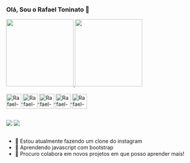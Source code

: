 ### Olá, Sou o Rafael Toninato 👋
<div>
  <a href="https://github.com/RafaelToninato">
   <img height="180cm" src="https://github-readme-stats.vercel.app/api?username=RafaelToninato&count_private=true&show_icons=true&theme=nightowl&include_all_commits=true&locale=pt-BR"/>
   <img height="180cm" src="https://github-readme-stats.vercel.app/api/top-langs/?username=anuraghazra&theme=nightowl&locale=pt-BR"/>
</div>

<div style="display: inline_block"><br>
  <img align="center" alt="Rafael-HTML5" height="40" widht="50" src="https://cdn.jsdelivr.net/gh/devicons/devicon/icons/html5/html5-original.svg" />
  <img align="center" alt="Rafael-CSS3" height="40" widht="50" src="https://cdn.jsdelivr.net/gh/devicons/devicon/icons/css3/css3-original.svg" />
  <img align="center" alt="Rafael-Js" height="40" widht="50" src="https://cdn.jsdelivr.net/gh/devicons/devicon/icons/javascript/javascript-original.svg" />
  <img align="center" alt="Rafael-Ts" height="40" widht="50" src="https://cdn.jsdelivr.net/gh/devicons/devicon/icons/typescript/typescript-original.svg" />
  <img align="center" alt="Rafael-React" height="40" widht="50" src="https://cdn.jsdelivr.net/gh/devicons/devicon/icons/react/react-original-wordmark.svg" />
</div>

##
  
<div>
  <a href="rafaelproemp@gmail.com" target="_blank"><img src="https://img.shields.io/badge/Gmail-D14836?style=for-the-badge&logo=gmail&logoColor=white" target="_blank"></a>
  <a href="https://www.linkedin.com/in/rafael-toninato-menezes-b248a3189/" target="_blank"><img src="https://img.shields.io/badge/LinkedIn-0077B5?style=for-the-badge&logo=linkedin&logoColor=white" target="_blank"></a>
</div>
  
##
  
- 🔭 Estou atualmente fazendo um clone do instagram
- 🌱 Aprendendo javascript com bootstrap
- 👯 Procuro colabora em novos projetos em que posso aprender mais!
  
##

